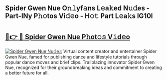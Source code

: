 ## Spider Gwen Nue O𝚗𝚕yf𝚊ns L𝚎a𝚔ed N𝚞𝚍es - Part-INy P𝚑𝚘tos Vi𝚍𝚎o - H𝚘𝚝 Part L𝚎a𝚔s lG10l

# <h2><a href="http://kfdca0.oniu.top/?m=Spider+Gwen+Nue">🔗👉 🔴 Spider Gwen Nue P𝚑ot𝚘𝚜 V𝚒d𝚎o</a></h2>

[![Spider Gwen Nue Nu𝚍e𝚜](https://i.imgur.com/0qMVB7G.gif)](http://kfdca0.oniu.top/?m=Spider+Gwen+Nue)
Virtual content creator and entertainer Spider Gwen Nue, famed for publishing dance and lifestyle tutorials through popular dance moves and brief clips. Trailblazing innovator Spider Gwen Nue, recognized for their groundbreaking ideas and commitment to creating a better future for all.  
